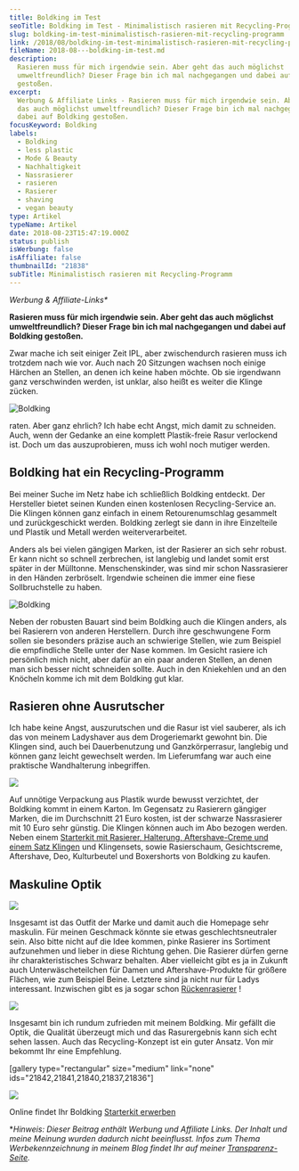 ```yaml
---
title: Boldking im Test
seoTitle: Boldking im Test - Minimalistisch rasieren mit Recycling-Programm
slug: boldking-im-test-minimalistisch-rasieren-mit-recycling-programm
link: /2018/08/boldking-im-test-minimalistisch-rasieren-mit-recycling-programm/
fileName: 2018-08---boldking-im-test.md
description:
  Rasieren muss für mich irgendwie sein. Aber geht das auch möglichst
  umweltfreundlich? Dieser Frage bin ich mal nachgegangen und dabei auf Boldking
  gestoßen.
excerpt:
  Werbung & Affiliate Links - Rasieren muss für mich irgendwie sein. Aber geht
  das auch möglichst umweltfreundlich? Dieser Frage bin ich mal nachgegangen und
  dabei auf Boldking gestoßen.
focusKeyword: Boldking
labels:
  - Boldking
  - less plastic
  - Mode & Beauty
  - Nachhaltigkeit
  - Nassrasierer
  - rasieren
  - Rasierer
  - shaving
  - vegan beauty
type: Artikel
typeName: Artikel
date: 2018-08-23T15:47:19.000Z
status: publish
isWerbung: false
isAffiliate: false
thumbnailId: "21838"
subTitle: Minimalistisch rasieren mit Recycling-Programm
---
```


<em>Werbung &amp; Affiliate-Links\*</em>

<strong>Rasieren muss für mich irgendwie sein. Aber geht das auch möglichst
umweltfreundlich? Dieser Frage bin ich mal nachgegangen und dabei auf Boldking
gestoßen.</strong>

Zwar mache ich seit einiger Zeit IPL, aber zwischendurch rasieren muss ich
trotzdem nach wie vor. Auch nach 20 Sitzungen wachsen noch einige Härchen an
Stellen, an denen ich keine haben möchte. Ob sie irgendwann ganz verschwinden
werden, ist unklar, also heißt es weiter die Klinge zücken.

![Boldking](http://cardamonchai.com/wp-content/uploads/2018/08/44172030492_21724b3653_z-400x300.jpg)

raten. Aber ganz ehrlich? Ich habe echt Angst, mich damit zu schneiden. Auch,
wenn der Gedanke an eine komplett Plastik-freie Rasur verlockend ist. Doch um
das auszuprobieren, muss ich wohl noch mutiger werden.

## Boldking hat ein Recycling-Programm

Bei meiner Suche im Netz habe ich schließlich Boldking entdeckt. Der Hersteller
bietet seinen Kunden einen kostenlosen Recycling-Service an. Die Klingen können
ganz einfach in einem Retourenumschlag gesammelt und zurückgeschickt werden.
Boldking zerlegt sie dann in ihre Einzelteile und Plastik und Metall werden
weiterverarbeitet.

Anders als bei vielen gängigen Marken, ist der Rasierer an sich sehr robust. Er
kann nicht so schnell zerbrechen, ist langlebig und landet somit erst später in
der Mülltonne. Menschenskinder, was sind mir schon Nassrasierer in den Händen
zerbröselt. Irgendwie scheinen die immer eine fiese Sollbruchstelle zu haben.

![Boldking](http://cardamonchai.com/wp-content/uploads/2018/08/42412405780_2a81ba5a51_z-400x300.jpg)

Neben der robusten Bauart sind beim Boldking auch die Klingen anders, als bei
Rasierern von anderen Herstellern. Durch ihre geschwungene Form sollen sie
besonders präzise auch an schwierige Stellen, wie zum Beispiel die empfindliche
Stelle unter der Nase kommen. Im Gesicht rasiere ich persönlich mich nicht, aber
dafür an ein paar anderen Stellen, an denen man sich besser nicht schneiden
sollte. Auch in den Kniekehlen und an den Knöcheln komme ich mit dem Boldking
gut klar.

## Rasieren ohne Ausrutscher

Ich habe keine Angst, auszurutschen und die Rasur ist viel sauberer, als ich das
von meinem Ladyshaver aus dem Drogeriemarkt gewohnt bin. Die Klingen sind, auch
bei Dauerbenutzung und Ganzkörperrasur, langlebig und können ganz leicht
gewechselt werden. Im Lieferumfang war auch eine praktische Wandhalterung
inbegriffen.

![](//ir-de.amazon-adsystem.com/e/ir?t=cardamonchai-21&l=am2&o=3&a=B076PQLT7X)

Auf unnötige Verpackung aus Plastik wurde bewusst verzichtet, der Boldking kommt
in einem Karton. Im Gegensatz zu Rasierern gängiger Marken, die im Durchschnitt
21 Euro kosten, ist der schwarze Nassrasierer mit 10 Euro sehr günstig. Die
Klingen können auch im Abo bezogen werden. Neben einem
[Starterkit mit Rasierer, Halterung, Aftershave-Creme und einem Satz Klingen](https://www.amazon.de/gp/product/B076PQLT7X/ref=as_li_tl?ie=UTF8&camp=1638&creative=6742&creativeASIN=B076PQLT7X&linkCode=as2&tag=cardamonchai-21&linkId=07c9932854231dbbe6a74e3114cbc066)
und Klingensets, sowie Rasierschaum, Gesichtscreme, Aftershave, Deo,
Kulturbeutel und Boxershorts von Boldking zu kaufen.

## Maskuline Optik

![](https://www.adcell.de/promotion/view/promoId/173067/slotId/80259)

Insgesamt ist das Outfit der Marke und damit auch die Homepage sehr maskulin.
Für meinen Geschmack könnte sie etwas geschlechtsneutraler sein. Also bitte
nicht auf die Idee kommen, pinke Rasierer ins Sortiment aufzunehmen und lieber
in diese Richtung gehen. Die Rasierer dürfen gerne ihr charakteristisches
Schwarz behalten. Aber vielleicht gibt es ja in Zukunft auch Unterwäscheteilchen
für Damen und Aftershave-Produkte für größere Flächen, wie zum Beispiel Beine.
Letztere sind ja nicht nur für Ladys interessant. Inzwischen gibt es ja sogar
schon
[Rückenrasierer](https://www.adcell.de/promotion/click/promoId/173067/slotId/80259)
!

![](//ir-de.amazon-adsystem.com/e/ir?t=cardamonchai-21&l=am2&o=3&a=B076Q7C4LD)

Insgesamt bin ich rundum zufrieden mit meinem Boldking. Mir gefällt die Optik,
die Qualität überzeugt mich und das Rasurergebnis kann sich echt sehen lassen.
Auch das Recycling-Konzept ist ein guter Ansatz. Von mir bekommt Ihr eine
Empfehlung.

[gallery type="rectangular" size="medium" link="none"
ids="21842,21841,21840,21837,21836"]

![](//ir-de.amazon-adsystem.com/e/ir?t=cardamonchai-21&l=am2&o=3&a=B076PQLT7X)

Online findet Ihr Boldking
[Starterkit erwerben](https://www.boldking.com/de?gclid=CjwKCAjwtvnbBRA5EiwAcRvnpnM0kMcWhsOzkva7IMEGUq7_mFi7JN46rYs9KL9Sy4NYs8tj7JEMjBoC3hoQAvD_BwE)

\*<em>Hinweis: Dieser Beitrag enthält Werbung und Affiliate Links. Der Inhalt
und meine Meinung wurden dadurch nicht beeinflusst. Infos zum Thema
Werbekennzeichnung in meinem Blog findet Ihr auf meiner
[Transparenz-Seite](/werbung/). </em>
